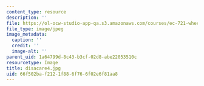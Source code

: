 ```yaml
---
content_type: resource
description: ''
file: https://ol-ocw-studio-app-qa.s3.amazonaws.com/courses/ec-721-wheelchair-design-in-developing-countries-spring-2009/66f502baf2121f886f766f02e6f81aa8_disacare4.jpg
file_type: image/jpeg
image_metadata:
  caption: ''
  credit: ''
  image-alt: ''
parent_uid: 1a64799d-8c43-b3cf-02d8-abe22053510c
resourcetype: Image
title: disacare4.jpg
uid: 66f502ba-f212-1f88-6f76-6f02e6f81aa8
---
```

